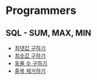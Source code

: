 # Programmers

## SQL - SUM, MAX, MIN

- [최댓값 구하기](JY_max.sql)
- [최솟값 구하기](JY_min.sql)
- [동물 수 구하기](JY_count_animal.sql)
- [중복 제거하기](JY_deduplication.sql)
